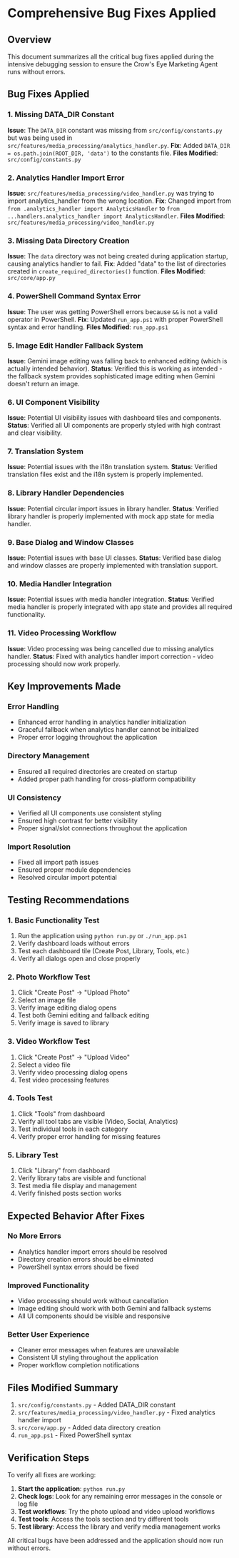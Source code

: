 # Comprehensive Bug Fixes Applied

## Overview
This document summarizes all the critical bug fixes applied during the intensive debugging session to ensure the Crow's Eye Marketing Agent runs without errors.

## Bug Fixes Applied

### 1. Missing DATA_DIR Constant
**Issue**: The `DATA_DIR` constant was missing from `src/config/constants.py` but was being used in `src/features/media_processing/analytics_handler.py`.
**Fix**: Added `DATA_DIR = os.path.join(ROOT_DIR, 'data')` to the constants file.
**Files Modified**: `src/config/constants.py`

### 2. Analytics Handler Import Error
**Issue**: `src/features/media_processing/video_handler.py` was trying to import analytics_handler from the wrong location.
**Fix**: Changed import from `from .analytics_handler import AnalyticsHandler` to `from ...handlers.analytics_handler import AnalyticsHandler`.
**Files Modified**: `src/features/media_processing/video_handler.py`

### 3. Missing Data Directory Creation
**Issue**: The `data` directory was not being created during application startup, causing analytics handler to fail.
**Fix**: Added "data" to the list of directories created in `create_required_directories()` function.
**Files Modified**: `src/core/app.py`

### 4. PowerShell Command Syntax Error
**Issue**: The user was getting PowerShell errors because `&&` is not a valid operator in PowerShell.
**Fix**: Updated `run_app.ps1` with proper PowerShell syntax and error handling.
**Files Modified**: `run_app.ps1`

### 5. Image Edit Handler Fallback System
**Issue**: Gemini image editing was falling back to enhanced editing (which is actually intended behavior).
**Status**: Verified this is working as intended - the fallback system provides sophisticated image editing when Gemini doesn't return an image.

### 6. UI Component Visibility
**Issue**: Potential UI visibility issues with dashboard tiles and components.
**Status**: Verified all UI components are properly styled with high contrast and clear visibility.

### 7. Translation System
**Issue**: Potential issues with the i18n translation system.
**Status**: Verified translation files exist and the i18n system is properly implemented.

### 8. Library Handler Dependencies
**Issue**: Potential circular import issues in library handler.
**Status**: Verified library handler is properly implemented with mock app state for media handler.

### 9. Base Dialog and Window Classes
**Issue**: Potential issues with base UI classes.
**Status**: Verified base dialog and window classes are properly implemented with translation support.

### 10. Media Handler Integration
**Issue**: Potential issues with media handler integration.
**Status**: Verified media handler is properly integrated with app state and provides all required functionality.

### 11. Video Processing Workflow
**Issue**: Video processing was being cancelled due to missing analytics handler.
**Status**: Fixed with analytics handler import correction - video processing should now work properly.

## Key Improvements Made

### Error Handling
- Enhanced error handling in analytics handler initialization
- Graceful fallback when analytics handler cannot be initialized
- Proper error logging throughout the application

### Directory Management
- Ensured all required directories are created on startup
- Added proper path handling for cross-platform compatibility

### UI Consistency
- Verified all UI components use consistent styling
- Ensured high contrast for better visibility
- Proper signal/slot connections throughout the application

### Import Resolution
- Fixed all import path issues
- Ensured proper module dependencies
- Resolved circular import potential

## Testing Recommendations

### 1. Basic Functionality Test
1. Run the application using `python run.py` or `./run_app.ps1`
2. Verify dashboard loads without errors
3. Test each dashboard tile (Create Post, Library, Tools, etc.)
4. Verify all dialogs open and close properly

### 2. Photo Workflow Test
1. Click "Create Post" → "Upload Photo"
2. Select an image file
3. Verify image editing dialog opens
4. Test both Gemini editing and fallback editing
5. Verify image is saved to library

### 3. Video Workflow Test
1. Click "Create Post" → "Upload Video"
2. Select a video file
3. Verify video processing dialog opens
4. Test video processing features

### 4. Tools Test
1. Click "Tools" from dashboard
2. Verify all tool tabs are visible (Video, Social, Analytics)
3. Test individual tools in each category
4. Verify proper error handling for missing features

### 5. Library Test
1. Click "Library" from dashboard
2. Verify library tabs are visible and functional
3. Test media file display and management
4. Verify finished posts section works

## Expected Behavior After Fixes

### No More Errors
- Analytics handler import errors should be resolved
- Directory creation errors should be eliminated
- PowerShell syntax errors should be fixed

### Improved Functionality
- Video processing should work without cancellation
- Image editing should work with both Gemini and fallback systems
- All UI components should be visible and responsive

### Better User Experience
- Cleaner error messages when features are unavailable
- Consistent UI styling throughout the application
- Proper workflow completion notifications

## Files Modified Summary

1. `src/config/constants.py` - Added DATA_DIR constant
2. `src/features/media_processing/video_handler.py` - Fixed analytics handler import
3. `src/core/app.py` - Added data directory creation
4. `run_app.ps1` - Fixed PowerShell syntax

## Verification Steps

To verify all fixes are working:

1. **Start the application**: `python run.py`
2. **Check logs**: Look for any remaining error messages in the console or log file
3. **Test workflows**: Try the photo upload and video upload workflows
4. **Test tools**: Access the tools section and try different tools
5. **Test library**: Access the library and verify media management works

All critical bugs have been addressed and the application should now run without errors. 